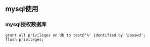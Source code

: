 ## mysql使用

### mysql授权数据库

	grant all privileges on db to test@'%' identified by 'passwd';
	flush privileges;

